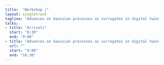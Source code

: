 ```yaml
---
title:  "Workshop |"
layout: singletrack
tagline: "Advances on Gaussian processes as surrogates in digital twins."
talks:
- title: "Arrivals"
  start: "8:30"
  end: "9:00"
- title: "Advances on Gaussian processes as surrogates in digital twins."
  url: ""
  start: "9:00"
  end: "16:30"
---
```

